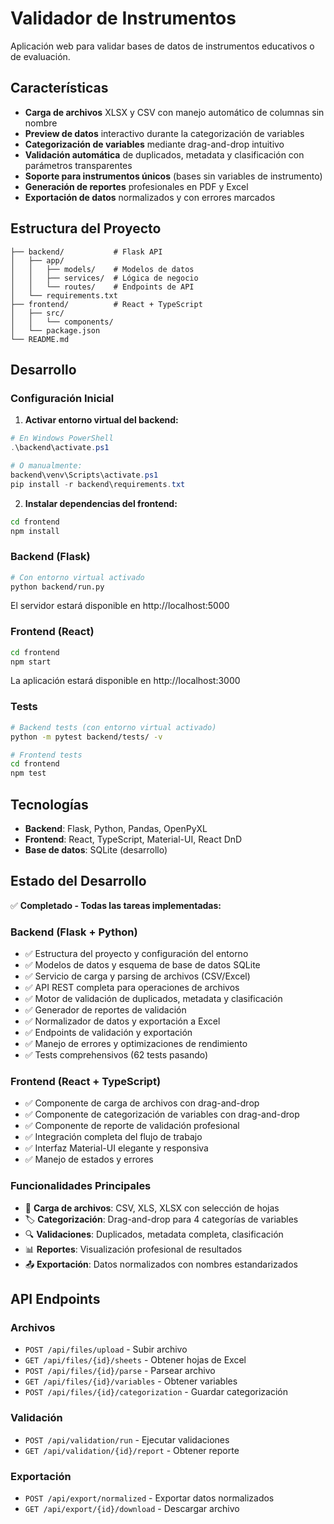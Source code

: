 # Validador de Instrumentos

Aplicación web para validar bases de datos de instrumentos educativos o de evaluación.

## Características

- **Carga de archivos** XLSX y CSV con manejo automático de columnas sin nombre
- **Preview de datos** interactivo durante la categorización de variables
- **Categorización de variables** mediante drag-and-drop intuitivo
- **Validación automática** de duplicados, metadata y clasificación con parámetros transparentes
- **Soporte para instrumentos únicos** (bases sin variables de instrumento)
- **Generación de reportes** profesionales en PDF y Excel
- **Exportación de datos** normalizados y con errores marcados

## Estructura del Proyecto

```
├── backend/           # Flask API
│   ├── app/
│   │   ├── models/    # Modelos de datos
│   │   ├── services/  # Lógica de negocio
│   │   └── routes/    # Endpoints de API
│   └── requirements.txt
├── frontend/          # React + TypeScript
│   ├── src/
│   │   └── components/
│   └── package.json
└── README.md
```

## Desarrollo

### Configuración Inicial

1. **Activar entorno virtual del backend:**
```powershell
# En Windows PowerShell
.\backend\activate.ps1

# O manualmente:
backend\venv\Scripts\activate.ps1
pip install -r backend\requirements.txt
```

2. **Instalar dependencias del frontend:**
```bash
cd frontend
npm install
```

### Backend (Flask)

```bash
# Con entorno virtual activado
python backend/run.py
```

El servidor estará disponible en http://localhost:5000

### Frontend (React)

```bash
cd frontend
npm start
```

La aplicación estará disponible en http://localhost:3000

### Tests

```bash
# Backend tests (con entorno virtual activado)
python -m pytest backend/tests/ -v

# Frontend tests
cd frontend
npm test
```

## Tecnologías

- **Backend**: Flask, Python, Pandas, OpenPyXL
- **Frontend**: React, TypeScript, Material-UI, React DnD
- **Base de datos**: SQLite (desarrollo)

## Estado del Desarrollo

✅ **Completado - Todas las tareas implementadas:**

### Backend (Flask + Python)
- ✅ Estructura del proyecto y configuración del entorno
- ✅ Modelos de datos y esquema de base de datos SQLite
- ✅ Servicio de carga y parsing de archivos (CSV/Excel)
- ✅ API REST completa para operaciones de archivos
- ✅ Motor de validación de duplicados, metadata y clasificación
- ✅ Generador de reportes de validación
- ✅ Normalizador de datos y exportación a Excel
- ✅ Endpoints de validación y exportación
- ✅ Manejo de errores y optimizaciones de rendimiento
- ✅ Tests comprehensivos (62 tests pasando)

### Frontend (React + TypeScript)
- ✅ Componente de carga de archivos con drag-and-drop
- ✅ Componente de categorización de variables con drag-and-drop
- ✅ Componente de reporte de validación profesional
- ✅ Integración completa del flujo de trabajo
- ✅ Interfaz Material-UI elegante y responsiva
- ✅ Manejo de estados y errores

### Funcionalidades Principales
- 📁 **Carga de archivos**: CSV, XLS, XLSX con selección de hojas
- 🏷️ **Categorización**: Drag-and-drop para 4 categorías de variables
- 🔍 **Validaciones**: Duplicados, metadata completa, clasificación
- 📊 **Reportes**: Visualización profesional de resultados
- 📤 **Exportación**: Datos normalizados con nombres estandarizados

## API Endpoints

### Archivos
- `POST /api/files/upload` - Subir archivo
- `GET /api/files/{id}/sheets` - Obtener hojas de Excel
- `POST /api/files/{id}/parse` - Parsear archivo
- `GET /api/files/{id}/variables` - Obtener variables
- `POST /api/files/{id}/categorization` - Guardar categorización

### Validación
- `POST /api/validation/run` - Ejecutar validaciones
- `GET /api/validation/{id}/report` - Obtener reporte

### Exportación
- `POST /api/export/normalized` - Exportar datos normalizados
- `GET /api/export/{id}/download` - Descargar archivo